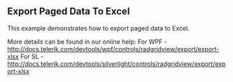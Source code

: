 ## Export Paged Data To Excel
This example demonstrates how to export paged data to Excel.

More details can be found in our online help:
For WPF - http://docs.telerik.com/devtools/wpf/controls/radgridview/export/export-xlsx
For SL - http://docs.telerik.com/devtools/silverlight/controls/radgridview/export/export-xlsx